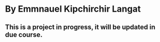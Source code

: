 # By Emmnauel Kipchirchir Langat 
## This is a project in progress, it will be updated in due course.